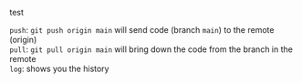 test

`push`: `git push origin main` will send code (branch `main`) to the remote (origin)  
`pull`: `git pull origin main` will bring down the code from the branch in the remote  
`log`: shows you the history  